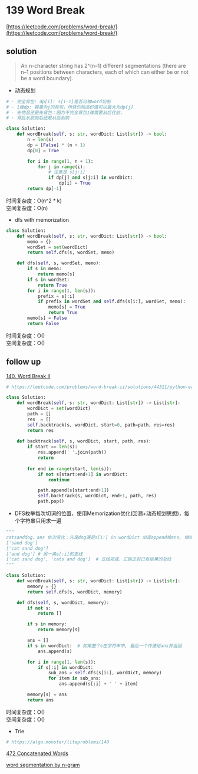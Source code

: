 # 139 Word Break
[https://leetcode.com/problems/word-break/](https://leetcode.com/problems/word-break/)


## solution

> An n-character string has 2^(n–1) different segmentations (there are n–1 positions between characters, each of which can either be or not be a word boundary).

- 动态规划
```python
# - 完全背包: dp[i]: s[i-1]是否可被word切割
# - 1维dp: 容量为j的背包，所背的物品价值可以最大为dp[j]
# - 先物品还是先背包：因为不完全背包1维需要从后往前，
# - 背后从前到后还是从后到前

class Solution:
    def wordBreak(self, s: str, wordDict: List[str]) -> bool:
        n = len(s)
        dp = [False] * (n + 1)
        dp[0] = True

        for i in range(1, n + 1):
            for j in range(i):
                # 注意是 s[j:i]
                if dp[j] and s[j:i] in wordDict:
                    dp[i] = True
        return dp[-1]
```
时间复杂度：O(n^2 * k) <br>
空间复杂度：O(n)

- dfs with memorization
```python
class Solution:
    def wordBreak(self, s: str, wordDict: List[str]) -> bool:
        memo = {}
        wordSet = set(wordDict)
        return self.dfs(s, wordSet, memo)

    def dfs(self, s, wordSet, memo):
        if s in memo:
            return memo[s]
        if s in wordSet:
            return True
        for i in range(1, len(s)):
            prefix = s[:i]
            if prefix in wordSet and self.dfs(s[i:], wordSet, memo):
                memo[s] = True
                return True
        memo[s] = False
        return False
```
时间复杂度：O() <br>
空间复杂度：O()


## follow up

[140. Word Break II](https://leetcode.com/problems/word-break-ii/)

```python
# https://leetcode.com/problems/word-break-ii/solutions/44311/python-easy-to-understand-solution/

class Solution:
    def wordBreak(self, s: str, wordDict: List[str]) -> List[str]:
        wordDict = set(wordDict)
        path = []
        res  = []
        self.backtrack(s, wordDict, start=0, path=path, res=res)
        return res
		
    def backtrack(self, s, wordDict, start, path, res):
        if start == len(s):
            res.append(' '.join(path))
            return
        
        for end in range(start, len(s)):
            if not s[start:end+1] in wordDict:
                continue

            path.append(s[start:end+1])
            self.backtrack(s, wordDict, end+1, path, res)
            path.pop()
```


- DFS枚举每次切词的位置，使用Memorization优化(回溯+动态规划思想)，每个字符串只用求一遍
```python
"""
catsanddog，ans 依次变化：先是dog满足s[i:] in wordDict 出现append给ans, 继续出栈ans变为 'sand dog', 继续出栈'cat sand dog'
['sand dog']
['cat sand dog']
['and dog'] # 另一条s[:i]的支线
['cat sand dog', 'cats and dog']  # 支线完成，汇到之前已有结果的总线
"""

class Solution:
    def wordBreak(self, s: str, wordDict: List[str]) -> List[str]:
        memory = {}
        return self.dfs(s, wordDict, memory)

    def dfs(self, s, wordDict, memory):
        if not s:
            return []

        if s in memory:
            return memory[s]

        ans = []
        if s in wordDict:  # 如果整个s在字符串中, 最后一个传递给ans并返回
            ans.append(s)

        for i in range(1, len(s)):
            if s[:i] in wordDict:
                sub_ans = self.dfs(s[i:], wordDict, memory)
                for item in sub_ans:
                    ans.append(s[:i] + ' ' + item)

        memory[s] = ans
        return ans
```
时间复杂度：O() <br>
空间复杂度：O()


- Trie
```python
# https://algo.monster/liteproblems/140
```

[472 Concatenated Words](./472%20Concatenated%20Words.md)

[word segmentation by n-gram](https://norvig.com/ngrams/ch14.pdf)
